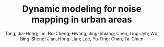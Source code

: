 ---
layout: technique
title: "Dynamic modeling for noise mapping in urban areas"
system_type: "False"
technique: "False"
design_study: "False"
evaluation: "False"
data: "False"
analysis: "True"
generation: "True"
curation_and_transformation: "False"
management: "False"
modeling: "True"
urban_analysis: "True"
visualization: "False"
sunlight_access: "False"
wind_ventilation: "False"
view_impact: "False"
energy: "False"
damage_and_disaster_management: "False"
climate: "False"
sound: "True"
property_cadastre: "False"
others: "False"
lookup: "False"
browse: "True"
locate: "False"
explore: "True"
identify: "False"
compare: "True"
summarize: "True"
distribution: "True"
trends: "False"
outliers: "False"
extremes: "False"
features: "True"
target_discovery: "True"
target_access: "True"
spatial_relation: "True"
buildings: "True"
streets: "False"
nature: "False"
uniform_discretization: "True"
structural_subdivision: "False"
univariate: "False"
multivariate: "False"
volumetric: "False"
temporal: "True"
sensing: "False"
statistical: "False"
simulation_based: "True"
learning_based: "False"
surveyed: "False"
site: "False"
block: "False"
multi_block: "True"
city: "True"
va_wo_model: "False"
post_model: "True"
model_integrated: "False"
assisted_models: "False"
overlay: "True"
embedded: "False"
linked: "False"
temporal_jx: "False"
spatial_jx: "False"
filter: "False"
aggregate: "True"
embed: "False"
glyphs: "False"
bar_charts: "False"
scatterplots: "False"
matrix: "False"
parallel_coordinates: "False"
map_2d: "True"
map_3d: "True"
walking: "False"
steering: "False"
selection_based: "False"
manipulation_based: "True"
distortion: "False"
ghosting: "False"
culling: "False"
birds_view: "True"
multi_view: "False"
assisted_steering: "False"
other: "False"
vr_cave: "False"
ar: "False"
desktop: "True"
mobile: "False"
case_study: "True"
user_study: "False"
statistical_evaluation: "True"
expert_interviews: "False"
key: "PFFXCCAB"
item_type: "journalArticle"
publication_year: "2022"
author: "Tang, Jia-Hong; Lin, Bo-Cheng; Hwang, Jing-Shiang; Chen, Ling-Jyh; Wu, Bing-Sheng; Jian, Hong-Lian; Lee, Yu-Ting; Chan, Ta-Chien"
publication_title: "Environmental Impact Assessment Review"
isbn: "nan"
issn: "01959255"
doi: "10.1016/j.eiar.2022.106864"
url_paper: "https://linkinghub.elsevier.com/retrieve/pii/S0195925522001305"
abstract_note: "nan"
date_added: "2023-01-30 00:37:21"
date_modified: "2023-01-30 00:37:21"
access_date: "2023-01-30 00:37:21"
pages: "106864"
num_pages: "nan"
issue: "nan"
volume: "97.0"
number_of_volumes: "nan"
journal_abbreviation: "Environmental Impact Assessment Review"
short_title: "nan"
series: "nan"
series_number: "nan"
series_text: "nan"
series_title: "nan"
publisher: "nan"
place: "nan"
language: "en"
rights: "nan"
type: "nan"
archive: "nan"
archive_location: "nan"
library_catalog: "DOI.org (Crossref)"
call_number: "nan"
extra: "nan"
notes: "nan"
link_attachments: "nan"
manual_tags: "nan"
automatic_tags: "nan"
editor: "nan"
series_editor: "nan"
translator: "nan"
contributor: "nan"
attorney_agent: "nan"
book_author: "nan"
cast_member: "nan"
commenter: "nan"
composer: "nan"
cosponsor: "nan"
counsel: "nan"
interviewer: "nan"
producer: "nan"
recipient: "nan"
reviewed_author: "nan"
scriptwriter: "nan"
words_by: "nan"
guest: "nan"
number: "nan"
edition: "nan"
running_time: "nan"
scale: "nan"
medium: "nan"
artwork_size: "nan"
filing_date: "nan"
application_number: "nan"
assignee: "nan"
issuing_authority: "nan"
country: "nan"
meeting_name: "nan"
conference_name: "nan"
court: "nan"
references: "nan"
reporter: "nan"
legal_status: "nan"
priority_numbers: "nan"
programming_language: "nan"
version: "nan"
system: "nan"
code: "nan"
code_number: "nan"
section: "nan"
session: "nan"
committee: "nan"
history: "nan"
legislative_body: "nan"
---
